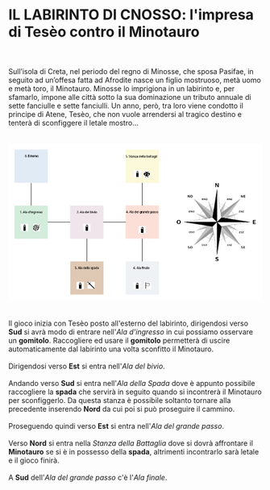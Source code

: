# IL LABIRINTO DI CNOSSO: l'impresa di Tesèo contro il Minotauro<br/><br/>

Sull’isola di Creta, nel periodo del regno di Minosse, che sposa Pasifae, in seguito ad un’offesa fatta ad Afrodite 
nasce un figlio mostruoso, metà uomo e metà toro, il Minotauro. Minosse lo imprigiona in un labirinto e, per sfamarlo, 
impone alle città sotto la sua dominazione un tributo annuale di sette fanciulle e sette fanciulli. Un anno, però, tra 
loro viene condotto il principe di Atene, Tesèo, che non vuole arrendersi al tragico destino e tenterà di sconfiggere il
letale mostro...<br/><br/><br/>![Map](Map.PNG)<br/><br/><br/>Il gioco inizia con Tesèo posto all'esterno del labirinto, 
dirigendosi verso **Sud** si avrà modo di entrare nell'*Ala d'ingresso* in cui possiamo osservare un 
**gomitolo**. Raccogliere ed usare il **gomitolo** 
permetterà di uscire automaticamente dal labirinto una volta sconfitto il Minotauro.<br/><br/>Dirigendosi verso **Est** si 
entra nell'*Ala del bivio*.<br/><br/>Andando verso **Sud** si entra nell'*Ala della Spada* dove è appunto 
possibile raccogliere la **spada** che servirà in seguito quando si incontrerà il Minotauro per sconfiggerlo. Da questa 
stanza è possibile soltanto tornare alla 
precedente inserendo **Nord** da cui poi si può proseguire il cammino.<br/><br/>Proseguendo quindi verso **Est**
si entra nell'*Ala del grande passo*.<br/><br/>Verso **Nord** si entra 
nella *Stanza della Battaglia* dove si dovrà affrontare il **Minotauro** se si è in possesso della **spada**, altrimenti 
incontrarlo sarà letale e il gioco finirà.<br/><br/>A **Sud** dell'*Ala del grande passo* c'è l'*Ala finale*.
